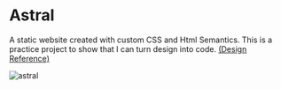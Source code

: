 # Astral
A static website created with custom CSS and Html Semantics. This is a practice project to show that I can turn design into code. <a href="https://html5up.net/stellar">(Design Reference)</a>

![astral](https://user-images.githubusercontent.com/62003240/131464702-78f2c46c-227c-4def-84d3-7b979b85afb5.png)
